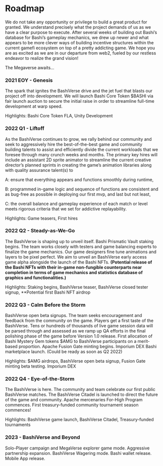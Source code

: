 # Roadmap

We do not take any opportunity or privilege to build a great product for granted. We understand precisely what the project demands of us as we have a clear purpose to execute. After several weeks of building out Bashi’s database for Bashi’s gameplay mechanics, we drew up newer and what appears to be more clever ways of building incentive structures within the current gamefi ecosystem on top of a pretty addicting game. We hope you are as excited as we are in our departure from web2, fueled by our restless endeavor to realize the grand vision!&#x20;

The Megaverse awaits…&#x20;

### 2021 EOY - Genesis&#x20;

The spark that ignites the BashiVerse drive and the jet fuel that blasts our project off into development. We will launch Bashi Core Token $BASHI via fair launch auction to secure the initial raise in order to streamline full-time development at warp speed.&#x20;

Highlights: Bashi Core Token FLA, Unity Development

### 2022 Q1 - Liftoff&#x20;

As the BashiVerse continues to grow, we rally behind our community and seek to aggressively hire the best-of-the-best game and community building talents to assist and efficiently divide the current workloads that we foresee through many crunch weeks and months. The primary key hires will include an assistant 2D sprite animator to streamline the current creative director’s planned sprints in creating the game’s animation libraries along with quality assurance talent(s) to&#x20;

A: ensure that everything appears and functions smoothly during runtime,&#x20;

B: programmed in-game logic and sequence of functions are consistent and as bug-free as possible in deploying our first mvp, and last but not least,&#x20;

C: the overall balance and gameplay experience of each match or level meets rigorous criteria that we set for addictive replayability.&#x20;

Highlights: Game teasers, First hires&#x20;

### 2022 Q2 - Steady-as-We-Go&#x20;

The BashiVerse is shaping up to unveil itself. Bashi Prismatic Vault staking begins. The team works closely with testers and game balancing experts to finalize the game mechanics. Our game designers fine tune animations and layers to be pixel perfect. We aim to unveil an BashiVerse early access game alpha alongside the launch of the Bashi NFTs. **(Potential release of the Bashi NFTs with their in-game non-fungible counterparts near completion in terms of game mechanics and statistics database of graphics and functionalities.)**

Highlights: Staking begins, BashiVerse teaser, BashiVerse closed tester signup, \*\*Potential first Bashi NFT airdrop&#x20;

### 2022 Q3 - Calm Before the Storm&#x20;

BashiVerse open beta signups. The team seeks encouragement and feedback from the community on the game. Players get a first taste of the BashiVerse. Tens or hundreds of thousands of live game session data will be parsed through and assessed as we ramp up QA efforts in the final polishing phase of the game before Version 1.0 release. First allocation of Bashi Mystery Gem tokens $AMG to BashiVerse participants on a merit-based proportion. Apache Fusion Gate minting begins. Imporium DEX Bashi marketplace launch. (Could be ready as soon as Q2 2022)&#x20;

Highlights: $AMG airdrops, BashiVerse open beta signup, Fusion Gate minting beta testing. Imporium DEX

### 2022 Q4 - Eye-of-the-Storm&#x20;

The BashiVerse is here. The community and team celebrate our first public  BashiVerse matches. The BashiVerse Citadel is launched to direct the future of the game and community. Apache mercenaries For-High Program commences. First treasury-funded community tournament season commences!&#x20;

Highlights: BashiVerse game launch, BashiVerse Citadel, Treasury-funded tournaments&#x20;

### 2023 - BashiVerse and Beyond&#x20;

Solo-Player campaign and MegaVerse explorer game mode. Aggressive partnership expansion. BashiVerse Wagering mode. Bashi wallet release. Mobile App release.
